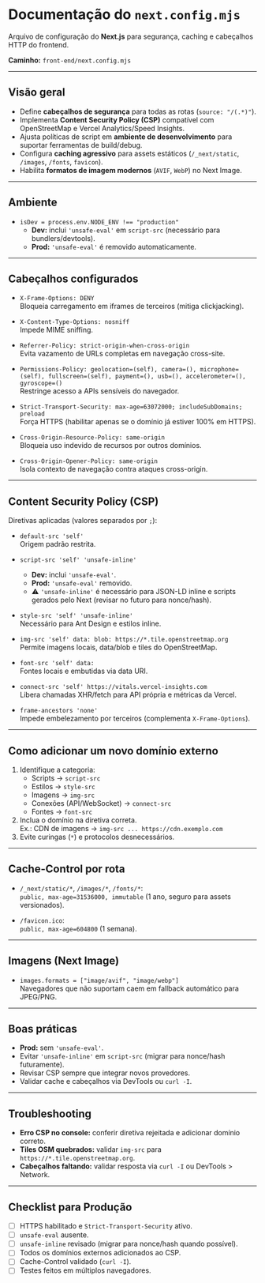 # Documentação do `next.config.mjs`

Arquivo de configuração do **Next.js** para segurança, caching e cabeçalhos HTTP do frontend.

**Caminho:** `front-end/next.config.mjs`

---

## Visão geral
- Define **cabeçalhos de segurança** para todas as rotas (`source: "/(.*)"`).
- Implementa **Content Security Policy (CSP)** compatível com OpenStreetMap e Vercel Analytics/Speed Insights.
- Ajusta políticas de script em **ambiente de desenvolvimento** para suportar ferramentas de build/debug.
- Configura **caching agressivo** para assets estáticos (`/_next/static`, `/images`, `/fonts`, `favicon`).
- Habilita **formatos de imagem modernos** (`AVIF`, `WebP`) no Next Image.

---

## Ambiente
- `isDev = process.env.NODE_ENV !== "production"`
  - **Dev:** inclui `'unsafe-eval'` em `script-src` (necessário para bundlers/devtools).
  - **Prod:** `'unsafe-eval'` é removido automaticamente.

---

## Cabeçalhos configurados
- `X-Frame-Options: DENY`  
  Bloqueia carregamento em iframes de terceiros (mitiga clickjacking).

- `X-Content-Type-Options: nosniff`  
  Impede MIME sniffing.

- `Referrer-Policy: strict-origin-when-cross-origin`  
  Evita vazamento de URLs completas em navegação cross-site.

- `Permissions-Policy: geolocation=(self), camera=(), microphone=(self), fullscreen=(self), payment=(), usb=(), accelerometer=(), gyroscope=()`  
  Restringe acesso a APIs sensíveis do navegador.

- `Strict-Transport-Security: max-age=63072000; includeSubDomains; preload`  
  Força HTTPS (habilitar apenas se o domínio já estiver 100% em HTTPS).

- `Cross-Origin-Resource-Policy: same-origin`  
  Bloqueia uso indevido de recursos por outros domínios.

- `Cross-Origin-Opener-Policy: same-origin`  
  Isola contexto de navegação contra ataques cross-origin.

---

## Content Security Policy (CSP)
Diretivas aplicadas (valores separados por `;`):

- `default-src 'self'`  
  Origem padrão restrita.

- `script-src 'self' 'unsafe-inline'`  
  - **Dev:** inclui `'unsafe-eval'`.  
  - **Prod:** `'unsafe-eval'` removido.  
  - ⚠ `'unsafe-inline'` é necessário para JSON-LD inline e scripts gerados pelo Next (revisar no futuro para nonce/hash).

- `style-src 'self' 'unsafe-inline'`  
  Necessário para Ant Design e estilos inline.

- `img-src 'self' data: blob: https://*.tile.openstreetmap.org`  
  Permite imagens locais, data/blob e tiles do OpenStreetMap.

- `font-src 'self' data:`  
  Fontes locais e embutidas via data URI.

- `connect-src 'self' https://vitals.vercel-insights.com`  
  Libera chamadas XHR/fetch para API própria e métricas da Vercel.

- `frame-ancestors 'none'`  
  Impede embelezamento por terceiros (complementa `X-Frame-Options`).

---

## Como adicionar um novo domínio externo
1. Identifique a categoria:
   - Scripts → `script-src`
   - Estilos → `style-src`
   - Imagens → `img-src`
   - Conexões (API/WebSocket) → `connect-src`
   - Fontes → `font-src`
2. Inclua o domínio na diretiva correta.  
   Ex.: CDN de imagens → `img-src ... https://cdn.exemplo.com`
3. Evite curingas (`*`) e protocolos desnecessários.

---

## Cache-Control por rota
- `/_next/static/*`, `/images/*`, `/fonts/*`:  
  `public, max-age=31536000, immutable` (1 ano, seguro para assets versionados).

- `/favicon.ico`:  
  `public, max-age=604800` (1 semana).

---

## Imagens (Next Image)
- `images.formats = ["image/avif", "image/webp"]`  
  Navegadores que não suportam caem em fallback automático para JPEG/PNG.

---

## Boas práticas
- **Prod:** sem `'unsafe-eval'`.  
- Evitar `'unsafe-inline'` em `script-src` (migrar para nonce/hash futuramente).  
- Revisar CSP sempre que integrar novos provedores.  
- Validar cache e cabeçalhos via DevTools ou `curl -I`.

---

## Troubleshooting
- **Erro CSP no console:** conferir diretiva rejeitada e adicionar domínio correto.  
- **Tiles OSM quebrados:** validar `img-src` para `https://*.tile.openstreetmap.org`.  
- **Cabeçalhos faltando:** validar resposta via `curl -I` ou DevTools > Network.

---

## Checklist para Produção
- [ ] HTTPS habilitado e `Strict-Transport-Security` ativo.  
- [ ] `unsafe-eval` ausente.  
- [ ] `unsafe-inline` revisado (migrar para nonce/hash quando possível).  
- [ ] Todos os domínios externos adicionados ao CSP.  
- [ ] Cache-Control validado (`curl -I`).  
- [ ] Testes feitos em múltiplos navegadores.
